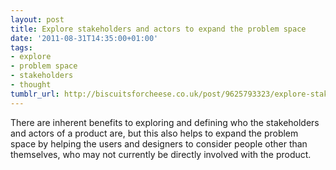 ```yaml
---
layout: post
title: Explore stakeholders and actors to expand the problem space
date: '2011-08-31T14:35:00+01:00'
tags:
- explore
- problem space
- stakeholders
- thought
tumblr_url: http://biscuitsforcheese.co.uk/post/9625793323/explore-stakeholders-and-actors-to-expand-the
---
```

There are inherent benefits to exploring and defining who the stakeholders and actors of a product are, but this also helps to expand the problem space by helping the users and designers to consider people other than themselves, who may not currently be directly involved with the product.
